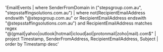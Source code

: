 


'EmailEvents
| where SenderFromDomain in ("stepsgroup.com.au", "stepsstaffingsolutions.com.au")
| where not(RecipientEmailAddress endswith "@stepsgroup.com.au" or RecipientEmailAddress endswith "@stepsstaffingsolutions.com.au")
    and RecipientEmailAddress matches regex "@(gmail|yahoo|outlook|hotmail|icloud|aol|protonmail|zoho|mail).com$"
| project Timestamp, SenderFromAddress, RecipientEmailAddress, Subject
| order by Timestamp desc'

